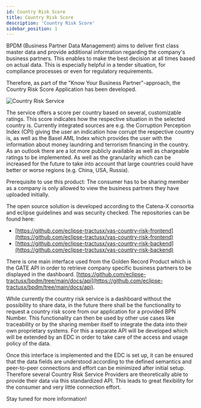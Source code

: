 ```yaml
---
id: Country Risk Score
title: Country Risk Score
description: 'Country Risk Score'
sidebar_position: 1
---
```


BPDM (Business Partner Data Management) aims to deliver first class master data and provide additional information regarding the company's business partners. This enables to make the best decision at all times based on actual data. This is especially helpful in a tender situation, for compliance processes or even for regulatory requirements.

Therefore, as part of the "Know Your Business Partner"-approach, the Country Risk Score Application has been developed.

![Country Risk Service](@site/static/img/country-risk-dashboard-min.png)

The service offers a score per country based on several, customizable ratings. This score indicates how the respective situation in the selected country is. Currently integrated sources are e.g. the Corruption Perception Index (CPI) giving the user an indication how corrupt the respective country is, as well as the Basel AML Index which provides the user with the information about money laundring and terrorism financing in the country. As an outlook there are a lot more publicly available as well as chargeable ratings to be implemented. As well as the granularity which can be increased for the future to take into account that large countries could have better or worse regions (e.g. China, USA, Russia).

Prerequisite to use this product: The consumer has to be sharing member as a company is only allowed to view the business partners they have uploaded initially.

The open source solution is developed according to the Catena-X consortia and eclipse guidelines and was security checked. The repositories can be found here:

- [https://github.com/eclipse-tractusx/vas-country-risk-frontend](https://github.com/eclipse-tractusx/vas-country-risk-frontend)
- [https://github.com/eclipse-tractusx/vas-country-risk-backend](https://github.com/eclipse-tractusx/vas-country-risk-backend)

There is one main interface used from the Golden Record Product which is the GATE API in order to retrieve company specific business partners to be displayed in the dashboard. [https://github.com/eclipse-tractusx/bpdm/tree/main/docs/api](https://github.com/eclipse-tractusx/bpdm/tree/main/docs/api).

While currently the country risk service is a dashboard without the possibility to share data, in the future there shall be the functionality to request a country risk score from our application for a provided BPN Number. This functionality can then be used by other use cases like traceability or by the sharing member itself to integrate the data into their own proprietary systems. For this a separate API will be developed which will be extended by an EDC in order to take care of the access and usage policy of the data.

Once this interface is implemented and the EDC is set up, it can be ensured that the data fields are understood according to the defined semantics and peer-to-peer connections and effort can be minimized after initial setup. Therefore several Country Risk Service Providers are theoretically able to provide their data via this standardized API. This leads to great flexibility for the consumer and very little connection effort.

Stay tuned for more information!
